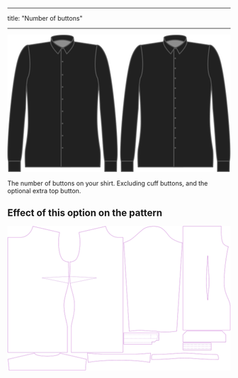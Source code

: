 - - -
title: "Number of buttons"
- - -

![Buttons](buttons.svg)

The number of buttons on your shirt. Excluding cuff buttons, and the optional extra top button.

## Effect of this option on the pattern

![This image shows the effect of this option by superimposing several variants that have a different value for this option](simone_buttons_sample.svg "Effect of this option on the pattern")
